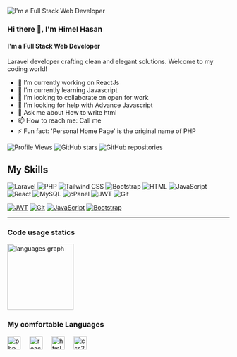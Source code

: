 ![I'm a Full Stack Web Developer](https://i.ibb.co/xgRKRJB/image.png)

### Hi there 👋, I'm Himel  Hasan
#### I'm a Full Stack Web Developer

Laravel developer crafting clean and elegant solutions. Welcome to my coding world!

- 🔭 I’m currently working on ReactJs 
- 🌱 I’m currently learning Javascript 
- 👯 I’m looking to collaborate on open for work 
- 🤔 I’m looking for help with Advance  Javascript 
- 💬 Ask me about How to write html 
- 📫 How to reach me: Call me 
- ⚡ Fun fact: 'Personal Home Page' is the original name of PHP 

![Profile Views](https://komarev.com/ghpvc/?username=himelha&color=blue) ![GitHub stars](https://img.shields.io/github/stars/himelha/adminlte?style=social) ![GitHub repositories](https://img.shields.io/badge/Repos-16-brightblue)


## My Skills

![Laravel](https://img.shields.io/badge/Laravel-8.x-red) ![PHP](https://img.shields.io/badge/PHP-7.4-blue) ![Tailwind CSS](https://img.shields.io/badge/Tailwind%20CSS-v2.2.19-blueviolet) ![Bootstrap](https://img.shields.io/badge/Bootstrap-5.x-purple) ![HTML](https://img.shields.io/badge/HTML-5-orange) ![JavaScript](https://img.shields.io/badge/JavaScript-ES6-yellow)
 ![React](https://img.shields.io/badge/React-17.x-blue) ![MySQL](https://img.shields.io/badge/MySQL-8.x-blue) ![cPanel](https://img.shields.io/badge/cPanel-Latest-ff69b4) ![JWT](https://img.shields.io/badge/JWT-secure-green) ![Git](https://img.shields.io/badge/Git-version%202.35.0-blue) 

 [![JWT](https://img.shields.io/badge/JWT-Secure-success?style=flat-square&logo=JSON%20Web%20Tokens)](https://jwt.io/)
[![Git](https://img.shields.io/badge/Git-Version%202.35.0-informational?style=flat-square&logo=git)](https://git-scm.com/)
[![JavaScript](https://img.shields.io/badge/JavaScript-ES6-yellow?style=flat-square&logo=javascript)](https://developer.mozilla.org/en-US/docs/Web/JavaScript)
[![Bootstrap](https://img.shields.io/badge/Bootstrap-5.x-purple?style=flat-square&logo=bootstrap)](https://getbootstrap.com/)
****


### Code usage statics

<div align="left">
<img src="https://github-readme-stats.vercel.app/api/top-langs?username=himelha&locale=en&hide_title=false&layout=compact&card_width=320&langs_count=5&theme=dracula&hide_border=false" height="150" alt="languages graph"  />
</div>

### My comfortable Languages
<div align="left">
  <img src="https://cdn.jsdelivr.net/gh/devicons/devicon/icons/php/php-original.svg" height="30" alt="php logo"  />
  <img width="12" />
  <img src="https://cdn.jsdelivr.net/gh/devicons/devicon/icons/react/react-original.svg" height="30" alt="react logo"  />
  <img width="12" />
  <img src="https://cdn.jsdelivr.net/gh/devicons/devicon/icons/html5/html5-original.svg" height="30" alt="html5 logo"  />
  <img width="12" />
  <img src="https://cdn.jsdelivr.net/gh/devicons/devicon/icons/css3/css3-original.svg" height="30" alt="css3 logo"  />
  <img width="12" />
</div>

###



